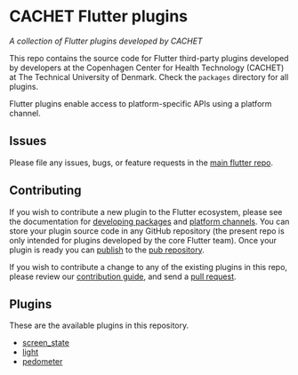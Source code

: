 # CACHET Flutter plugins
*A collection of Flutter plugins developed by CACHET*

This repo contains the source code for
Flutter third-party plugins developed by developers at the Copenhagen Center for Health Technology (CACHET) at The Technical University of Denmark.
Check the `packages` directory for all plugins.

Flutter plugins enable access to platform-specific APIs using a platform channel.

## Issues

Please file any issues, bugs, or feature requests in the [main flutter
repo](https://github.com/flutter/flutter/issues/new).

## Contributing

If you wish to contribute a new plugin to the Flutter ecosystem, please
see the documentation for [developing packages](https://flutter.io/developing-packages/) and
[platform channels](https://flutter.io/platform-channels/). You can store
your plugin source code in any GitHub repository (the present repo is only
intended for plugins developed by the core Flutter team). Once your plugin
is ready you can [publish](https://flutter.io/developing-packages/#publish)
to the [pub repository](https://pub.dartlang.org/).

If you wish to contribute a change to any of the existing plugins in this repo,
please review our [contribution guide](https://github.com/flutter/plugins/blob/master/CONTRIBUTING.md),
and send a [pull request](https://github.com/flutter/plugins/pulls).

## Plugins
These are the available plugins in this repository.

* [screen_state](https://pub.dartlang.org/packages/screen_state)
* [light](https://pub.dartlang.org/packages/light)
* [pedometer](https://pub.dartlang.org/packages/pedometer)
